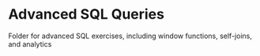 # Advanced SQL Queries
Folder for advanced SQL exercises, including window functions, self-joins, and analytics
